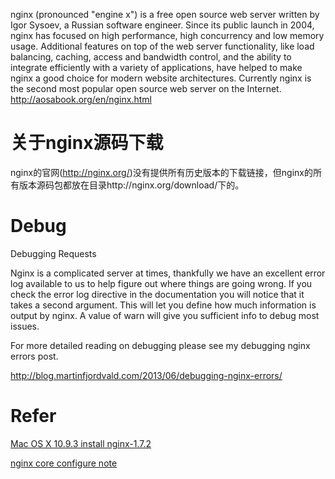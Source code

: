 
nginx (pronounced "engine x") is a free open source web server written by Igor Sysoev, a Russian software engineer. Since its public launch in 2004, nginx has focused on high performance, high concurrency and low memory usage. Additional features on top of the web server functionality, like load balancing, caching, access and bandwidth control, and the ability to integrate efficiently with a variety of applications, have helped to make nginx a good choice for modern website architectures. Currently nginx is the second most popular open source web server on the Internet.
http://aosabook.org/en/nginx.html

# 关于nginx源码下载

nginx的官网(http://nginx.org/)没有提供所有历史版本的下载链接，但nginx的所有版本源码包都放在目录http://nginx.org/download/下的。


# Debug

Debugging Requests

Nginx is a complicated server at times, thankfully we have an excellent error log available to us to help figure out where things are going wrong. If you check the error log directive in the documentation you will notice that it takes a second argument. This will let you define how much information is output by nginx. A value of warn will give you sufficient info to debug most issues.

For more detailed reading on debugging please see my debugging nginx errors post.

http://blog.martinfjordvald.com/2013/06/debugging-nginx-errors/


# Refer

[Mac OS X 10.9.3 install nginx-1.7.2](http://blog.csdn.net/delphiwcdj/article/details/35291965)

[nginx core configure note](http://blog.csdn.net/delphiwcdj/article/details/35787517)
